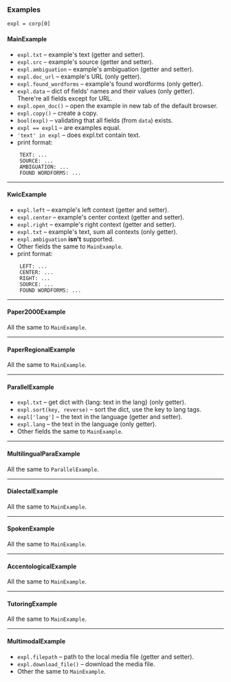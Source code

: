### Examples
`expl = corp[0]`
#### MainExample
* `expl.txt` – example's text (getter and setter).
* `expl.src` – example's source (getter and setter).
* `expl.ambiguation` – example's ambiguation (getter and setter).
* `expl.doc_url` – example's URL (only getter).
* `expl.found_wordforms` – example's found wordforms (only getter). 
* `expl.data` – dict of fields' names and their values (only getter).  
There're all fields except for URL. 
* `expl.open_doc()` – open the example in new tab of the default browser.
* `expl.copy()` – create a copy.
* `bool(expl)` – validating that all fields (from `data`) exists.
* `expl == expl1` – are examples equal.
* `'text' in expl` – does expl.txt contain text. 
* print format: <br>
```
    TEXT: ...
    SOURCE: ...
    AMBIGUATION: ...
    FOUND WORDFORMS: ...
```

---

#### KwicExample
* `expl.left` – example's left context (getter and setter).
* `expl.center` – example's center context (getter and setter).
* `expl.right` – example's right context (getter and setter).
* `expl.txt` – example's text, sum all contexts (only getter).
* `expl.ambiguation` **isn't** supported.
* Other fields the same to `MainExample`.
* print format:
```
    LEFT: ...
    CENTER: ...
    RIGHT: ...
    SOURCE: ...
    FOUND WORDFORMS: ...
```

---

#### Paper2000Example
All the same to `MainExample`.

---

#### PaperRegionalExample
All the same to `MainExample`.

---

#### ParallelExample
* `expl.txt` – get dict with {lang: text in the lang} (only getter).
* `expl.sort(key, reverse)` – sort the dict, use the key to lang tags.
* `expl['lang']` – the text in the language (getter and setter).
* `expl.lang` – the text in the language (only getter).
* Other fields the same to `MainExample`.

---

#### MultilingualParaExample
All the same to `ParallelExample`.

---

#### DialectalExample
All the same to `MainExample`.

---

#### SpokenExample
All the same to `MainExample`.

---

#### AccentologicalExample
All the same to `MainExample`.

---

#### TutoringExample
All the same to `MainExample`.

---

#### MultimodalExample
* `expl.filepath` – path to the local media file (getter and setter).
* `expl.download_file()` – download the media file.
* Other the same to `MainExample`.
